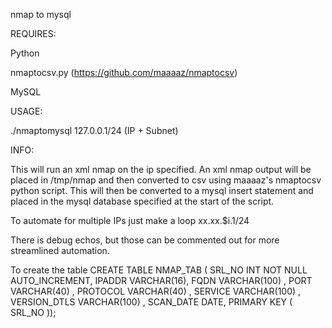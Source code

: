 nmap to mysql


REQUIRES:

Python

nmaptocsv.py (https://github.com/maaaaz/nmaptocsv)

MySQL



USAGE:

./nmaptomysql 127.0.0.1/24
(IP + Subnet)


INFO:

This will run an xml nmap on the ip specified.
An xml nmap output will be placed in /tmp/nmap and then converted to csv using maaaaz's nmaptocsv python script. This will then be converted to a mysql insert statement and placed in the mysql database specified at the start of the script.


To automate for multiple IPs just make a loop xx.xx.$i.1/24

There is debug echos, but those can be commented out for more streamlined automation. 


To create the table
CREATE TABLE NMAP_TAB
( 
SRL_NO INT  NOT NULL  AUTO_INCREMENT, 
IPADDR  VARCHAR(16),
FQDN   VARCHAR(100) ,
PORT   VARCHAR(40) ,
PROTOCOL   VARCHAR(40) ,
SERVICE   VARCHAR(100) ,
VERSION_DTLS  VARCHAR(100) ,
SCAN_DATE   DATE,
PRIMARY KEY ( SRL_NO ));



